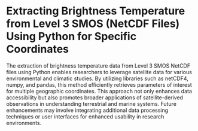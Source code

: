 # Extracting Brightness Temperature from Level 3 SMOS (NetCDF Files) Using Python for Specific Coordinates

The extraction of brightness temperature data from Level 3 SMOS NetCDF files using Python enables researchers to leverage satellite data for various environmental and climatic studies. By utilizing libraries such as netCDF4, numpy, and pandas, this method efficiently retrieves parameters of interest for multiple geographic coordinates. This approach not only enhances data accessibility but also promotes broader applications of satellite-derived observations in understanding terrestrial and marine systems. Future enhancements may involve integrating additional data processing techniques or user interfaces for enhanced usability in research environments.

